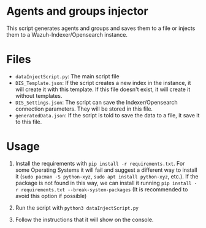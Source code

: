 # Agents and groups injector

This script generates agents and groups and saves them to a file or injects them to a Wazuh-Indexer/Opensearch instance.

# Files

- `dataInjectScript.py`: The main script file
- `DIS_Template.json`: If the script creates a new index in the instance, it will create it with this template. If this file doesn't exist, it will create it without templates.
- `DIS_Settings.json`: The script can save the Indexer/Opensearch connection parameters. They will be stored in this file.
- `generatedData.json`: If the script is told to save the data to a file, it save it to this file.

# Usage

1.  Install the requirements with `pip install -r requirements.txt`. For some Operating Systems it will fail and suggest a different way to install it (`sudo pacman -S python-xyz`, `sudo apt install python-xyz`, etc.).
    If the package is not found in this way, we can install it running `pip install -r requirements.txt --break-system-packages` (It is recommended to avoid this option if possible)

2.  Run the script with `python3 dataInjectScript.py`
3.  Follow the instructions that it will show on the console.
